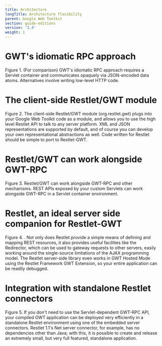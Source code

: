 ```yaml
---
title: Architecture
longTitle: Architecture flexibility
parent: Google Web Toolkit
section: guide-editions
version: '2.4'
weight: 1
---
```

# GWT's idiomatic RPC approach

Figure 1. (For comparison)  GWT's idiomatic RPC approach requires a
Servlet container and communicates opaquely via JSON-encoded data
atoms.  Alternatives involve writing low-level HTTP code.

# The client-side Restlet/GWT module

Figure 2.  The client-side Restlet/GWT module (org.restlet.gwt) plugs
into your Google Web Toolkit code as a module, and allows you to use the
high level Restlet API to talk to any server platform.  XML and JSON
representations are supported by default, and of course you can develop
your own representational abstractions as well.  Code written for
Restlet should be simple to port to Restlet-GWT.

# Restlet/GWT can work alongside GWT-RPC

Figure 3. Restlet/GWT can work alongside GWT-RPC and other mechanisms. 
REST APIs exposed by your custom Servlets can work alongside GWT-RPC in
a Servlet container environment.

# Restlet, an ideal server side companion for Restlet-GWT

Figure 4. .  Not only does Restlet provide a simple means of defining
and mapping REST resources, it also provides useful facilities like the
Redirector, which can be used to gateway requests to other servers,
easily working around the single-source limitations of the AJAX
programming model.  The Restlet server-side library even works in GWT
Hosted Mode using the Restlet Framework GWT Extension, so your entire application
can be readily debugged.

# Integration with standalone Restlet connectors

Figure 5.  If you don't need to use the Servlet-dependent GWT-RPC API,
your compiled GWT application can be deployed very efficiently in a
standalone Restlet environment using one of the embedded server
connectors.  Restlet 1.1's Net server connector, for example, has no
dependencies other than Java; with this, it is possible to create and
release an extremely small, but very full featured, standalone
application.
